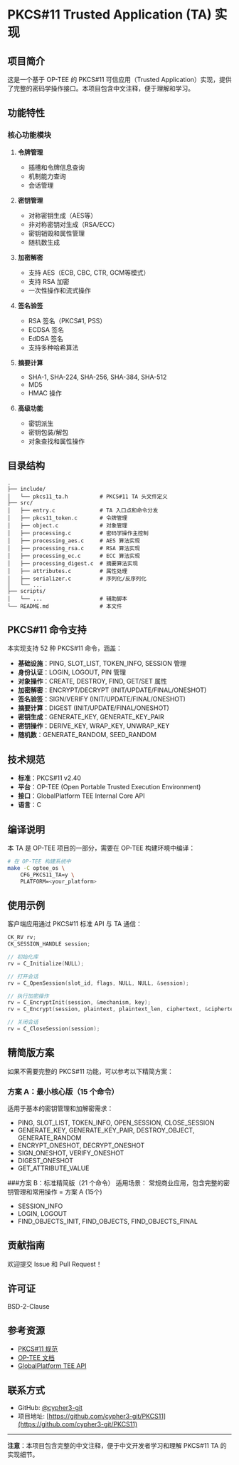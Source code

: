 # PKCS#11 Trusted Application (TA) 实现

## 项目简介

这是一个基于 OP-TEE 的 PKCS#11 可信应用（Trusted Application）实现，提供了完整的密码学操作接口。本项目包含中文注释，便于理解和学习。

## 功能特性

### 核心功能模块

1. **令牌管理**
   - 插槽和令牌信息查询
   - 机制能力查询
   - 会话管理

2. **密钥管理**
   - 对称密钥生成（AES等）
   - 非对称密钥对生成（RSA/ECC）
   - 密钥销毁和属性管理
   - 随机数生成

3. **加密解密**
   - 支持 AES（ECB, CBC, CTR, GCM等模式）
   - 支持 RSA 加密
   - 一次性操作和流式操作

4. **签名验签**
   - RSA 签名（PKCS#1, PSS）
   - ECDSA 签名
   - EdDSA 签名
   - 支持多种哈希算法

5. **摘要计算**
   - SHA-1, SHA-224, SHA-256, SHA-384, SHA-512
   - MD5
   - HMAC 操作

6. **高级功能**
   - 密钥派生
   - 密钥包装/解包
   - 对象查找和属性操作

## 目录结构

```
.
├── include/
│   └── pkcs11_ta.h          # PKCS#11 TA 头文件定义
├── src/
│   ├── entry.c              # TA 入口点和命令分发
│   ├── pkcs11_token.c       # 令牌管理
│   ├── object.c             # 对象管理
│   ├── processing.c         # 密码学操作主控制
│   ├── processing_aes.c     # AES 算法实现
│   ├── processing_rsa.c     # RSA 算法实现
│   ├── processing_ec.c      # ECC 算法实现
│   ├── processing_digest.c  # 摘要算法实现
│   ├── attributes.c         # 属性处理
│   ├── serializer.c         # 序列化/反序列化
│   └── ...
├── scripts/
│   └── ...                  # 辅助脚本
└── README.md                # 本文件
```

## PKCS#11 命令支持

本实现支持 52 种 PKCS#11 命令，涵盖：

- **基础设施**：PING, SLOT_LIST, TOKEN_INFO, SESSION 管理
- **身份认证**：LOGIN, LOGOUT, PIN 管理
- **对象操作**：CREATE, DESTROY, FIND, GET/SET 属性
- **加密解密**：ENCRYPT/DECRYPT (INIT/UPDATE/FINAL/ONESHOT)
- **签名验签**：SIGN/VERIFY (INIT/UPDATE/FINAL/ONESHOT)
- **摘要计算**：DIGEST (INIT/UPDATE/FINAL/ONESHOT)
- **密钥生成**：GENERATE_KEY, GENERATE_KEY_PAIR
- **密钥操作**：DERIVE_KEY, WRAP_KEY, UNWRAP_KEY
- **随机数**：GENERATE_RANDOM, SEED_RANDOM

## 技术规范

- **标准**：PKCS#11 v2.40
- **平台**：OP-TEE (Open Portable Trusted Execution Environment)
- **接口**：GlobalPlatform TEE Internal Core API
- **语言**：C

## 编译说明

本 TA 是 OP-TEE 项目的一部分，需要在 OP-TEE 构建环境中编译：

```bash
# 在 OP-TEE 构建系统中
make -C optee_os \
    CFG_PKCS11_TA=y \
    PLATFORM=<your_platform>
```

## 使用示例

客户端应用通过 PKCS#11 标准 API 与 TA 通信：

```c
CK_RV rv;
CK_SESSION_HANDLE session;

// 初始化库
rv = C_Initialize(NULL);

// 打开会话
rv = C_OpenSession(slot_id, flags, NULL, NULL, &session);

// 执行加密操作
rv = C_EncryptInit(session, &mechanism, key);
rv = C_Encrypt(session, plaintext, plaintext_len, ciphertext, &ciphertext_len);

// 关闭会话
rv = C_CloseSession(session);
```

## 精简版方案

如果不需要完整的 PKCS#11 功能，可以参考以下精简方案：

### 方案 A：最小核心版（15 个命令）
适用于基本的密钥管理和加解密需求：
- PING, SLOT_LIST, TOKEN_INFO, OPEN_SESSION, CLOSE_SESSION
- GENERATE_KEY, GENERATE_KEY_PAIR, DESTROY_OBJECT, GENERATE_RANDOM
- ENCRYPT_ONESHOT, DECRYPT_ONESHOT
- SIGN_ONESHOT, VERIFY_ONESHOT
- DIGEST_ONESHOT
- GET_ATTRIBUTE_VALUE

###方案 B：标准精简版（21 个命令）
适用场景： 常规商业应用，包含完整的密钥管理和常用操作
= 方案 A (15个)
+ SESSION_INFO
+ LOGIN, LOGOUT
+ FIND_OBJECTS_INIT, FIND_OBJECTS, FIND_OBJECTS_FINAL

## 贡献指南

欢迎提交 Issue 和 Pull Request！

## 许可证

BSD-2-Clause

## 参考资源

- [PKCS#11 规范](http://docs.oasis-open.org/pkcs11/pkcs11-base/v2.40/pkcs11-base-v2.40.html)
- [OP-TEE 文档](https://optee.readthedocs.io/)
- [GlobalPlatform TEE API](https://globalplatform.org/specs-library/tee-internal-core-api-specification/)

## 联系方式

- GitHub: [@cypher3-git](https://github.com/cypher3-git)
- 项目地址: [https://github.com/cypher3-git/PKCS11](https://github.com/cypher3-git/PKCS11)

---

**注意**：本项目包含完整的中文注释，便于中文开发者学习和理解 PKCS#11 TA 的实现细节。

